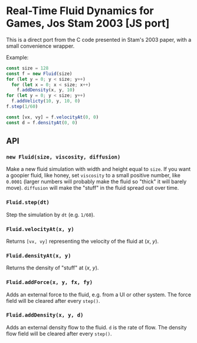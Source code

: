 # Real-Time Fluid Dynamics for Games, Jos Stam 2003 [JS port]

This is a direct port from the C code presented in Stam's 2003 paper, with a small convenience wrapper.

Example:
```js
const size = 128
const f = new Fluid(size)
for (let y = 0; y < size; y++)
  for (let x = 0; x < size; x++)
    f.addDensity(x, y, 10)
for (let y = 0; y < size; y++)
  f.addVelicty(10, y, 10, 0)
f.step(1/60)

const [vx, vy] = f.velocityAt(0, 0)
const d = f.densityAt(0, 0)
```

## API

### `new Fluid(size, viscosity, diffusion)`

Make a new fluid simulation with width and height equal to `size`. If you want a goopier fluid, like honey, set `viscosity` to a small positive number, like `0.0001` (larger numbers will probably make the fluid so "thick" it will barely move). `diffusion` will make the "stuff" in the fluid spread out over time.

### `Fluid.step(dt)`

Step the simulation by `dt` (e.g. `1/60`).

### `Fluid.velocityAt(x, y)`

Returns `[vx, vy]` representing the velocity of the fluid at (_x_, _y_).

### `Fluid.densityAt(x, y)`

Returns the density of "stuff" at (_x_, _y_).

### `Fluid.addForce(x, y, fx, fy)`

Adds an external force to the fluid, e.g. from a UI or other system. The force field will be cleared after every `step()`.

### `Fluid.addDensity(x, y, d)`

Adds an external density flow to the fluid. `d` is the rate of flow. The density flow field will be cleared after every `step()`.

